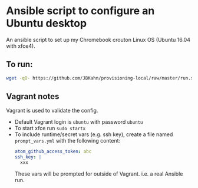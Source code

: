 # Ansible script to configure an Ubuntu desktop

An ansible script to set up my Chromebook crouton Linux OS (Ubuntu 16.04 with xfce4).

## To run:
```bash
wget -qO- https://github.com/JBKahn/provisioning-local/raw/master/run.sh | bash
```

## Vagrant notes
Vagrant is used to validate the config.

* Default Vagrant login is `ubuntu` with password `ubuntu`
* To start xfce run `sudo startx`
* To include runtime/secret vars (e.g. ssh key), create a file named `prompt_vars.yml` with the following content:
  ```yml
  atom_github_access_token: abc
  ssh_key: |
    xxx
  ```
  These vars will be prompted for outside of Vagrant. i.e. a real Ansible run.
